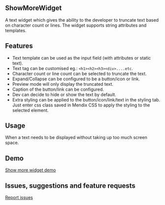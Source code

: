 ## ShowMoreWidget

A text widget which gives the ability to the developer to truncate text based on character count or lines. The widget supports string attributes and templates. 

## Features

- Text template can be used as the input field (with attributes or static text).
- Text tag can be customised eg.: `<h1><h2><h3><div>....etc`.
- Character count or line count can be selected to truncate the text.
- Expand/Collapse can be configured to be a button/icon or link.
- Preview mode will only display the truncated text.
- Caption of the button/link can be configured.
- Dev can decide to hide or show the text by default.
- Extra styling can be applied to the button/icon/link/text in the styling tab. Just enter css class saved in Mendix CSS to apply the styling to the selected element.

## Usage

When a text needs to be displayed without taking up too much screen space.

## Demo

[Show more widget demo](https://showmorewidgetdemo-sandbox.mxapps.io/index.html?profile=Responsive)

## Issues, suggestions and feature requests

[Report issues](https://github.com/Underdark1992/ShowMoreWidget/issues)

